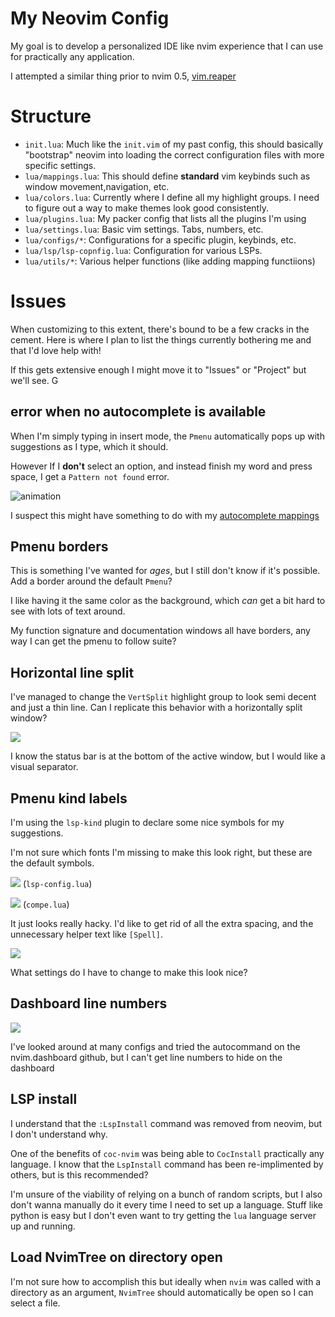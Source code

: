 # My Neovim Config

My goal is to develop a personalized IDE like nvim experience that I can use for practically any application.

I attempted a similar thing prior to nvim 0.5, [vim.reaper](https://github.com/gideonwolfe/vim.reaper)


#  Structure

* `init.lua`: Much like the `init.vim` of my past config, this should basically "bootstrap" neovim into loading the correct configuration files with more specific settings.
* `lua/mappings.lua`: This should define **standard** vim keybinds such as window movement,navigation, etc.
* `lua/colors.lua`: Currently where I define all my highlight groups. I need to figure out a way to make themes look good consistently.
* `lua/plugins.lua`: My packer config that lists all the plugins I'm using
* `lua/settings.lua`: Basic vim settings. Tabs, numbers, etc.
* `lua/configs/*`: Configurations for a specific plugin, keybinds, etc.
* `lua/lsp/lsp-copnfig.lua`: Configuration for various LSPs.
* `lua/utils/*`: Various helper functions (like adding mapping functiions)


# Issues

When customizing to this extent, there's bound to be a few cracks in the cement. Here is where I plan to list the things currently bothering me and that I'd love help with!

If this gets extensive enough I might move it to "Issues" or "Project" but we'll see.
G

## error when no autocomplete is available

When I'm simply typing in insert mode, the `Pmenu` automatically pops up with suggestions as I type, which it should.

However If I **don't** select an option, and instead finish my word and press space, I get a  `Pattern not found` error.

![animation](https://user-images.githubusercontent.com/32942052/129457282-fe5031c9-f004-4721-8082-593fef102ddf.gif)

I suspect this might have something to do with my [autocomplete mappings](https://github.com/GideonWolfe/nvim-lua/blob/5f0435084fd4e36ff6a5d570b25f4740a74460ca/lua/mappings.lua#L107)

## Pmenu borders

This is something I've wanted for *ages*, but I still don't know if it's possible. Add a border around the default `Pmenu`?

I like having it the same color as the background, which *can* get a bit hard to see with lots of text around.

My function signature and documentation windows all have borders, any way I can get the pmenu to follow suite?


## Horizontal line split

I've managed to change the `VertSplit` highlight group to look semi decent and just a thin line. Can I replicate this behavior with a horizontally split window? 

![](https://i.imgur.com/CiDG6UP.png)

I know the status
bar is at the bottom of the active window, but I would like a visual separator.


## Pmenu kind labels

I'm using the `lsp-kind` plugin to declare some nice symbols for my suggestions.

I'm not sure which fonts I'm missing to make this look right, but these are the default symbols.

![](https://i.imgur.com/00Y3hFf.png)
(`lsp-config.lua`)


![](https://i.imgur.com/wGGJRbl.png)
(`compe.lua`)

It just looks really hacky. I'd like to get rid of all the extra spacing, and the unnecessary helper text like `[Spell]`.

![](https://i.imgur.com/0KPE8ni.png)

What settings do I have to change to make this look nice?


## Dashboard line numbers

![](https://i.imgur.com/pz33wnV.png)

I've looked around at many configs and tried the autocommand on the nvim.dashboard github, but I can't get line numbers to hide on the dashboard


## LSP install

I understand that the `:LspInstall` command was removed from neovim, but I don't understand why.

One of the benefits of `coc-nvim` was being able to `CocInstall` practically any language. I know that the `LspInstall` command has been re-implimented by others, but is this
recommended?

I'm unsure of the viability of relying on a bunch of random scripts, but I also don't wanna manually do it every time I need to set up a language. Stuff like python is easy but I
don't even want to try getting the `lua` language server up and running.

## Load NvimTree on directory open

I'm not sure how to accomplish this but ideally when `nvim` was called with a directory as an argument, `NvimTree` should automatically be open so I can select a file.
